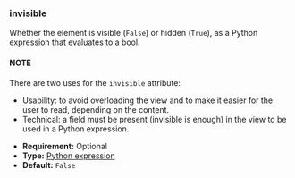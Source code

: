 ### invisible

Whether the element is visible (`False`) or hidden (`True`), as a Python expression that
evaluates to a bool.

#### NOTE
There are two uses for the `invisible` attribute:

- Usability: to avoid overloading the view and to make it easier for the user to read,
  depending on the content.
- Technical: a field must be present (invisible is enough) in the view to be used in a
  Python expression.

* **Requirement:**
  Optional
* **Type:**
  [Python expression](../view_architectures.md#reference-view-architectures-python-expression)
* **Default:**
  `False`
